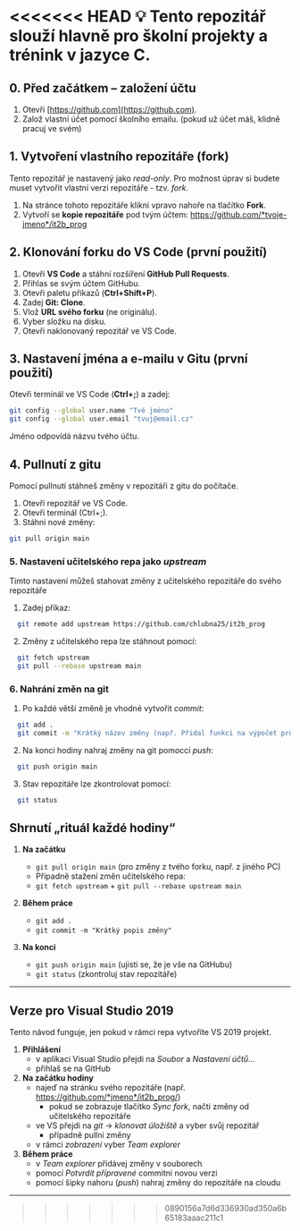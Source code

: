 <<<<<<< HEAD
💡 Tento repozitář slouží hlavně pro **školní projekty a trénink v jazyce C**.
=======

## 0. Před začátkem – založení účtu
1. Otevři [https://github.com](https://github.com).
2. Založ vlastní účet pomocí školního emailu.
   (pokud už účet máš, klidně pracuj ve svém)
   
## 1. Vytvoření vlastního repozitáře (fork)
Tento repozitář je nastavený jako *read-only*. Pro možnost úprav si budete muset vytvořit vlastní verzi repozitáře - tzv. *fork*.
1. Na stránce tohoto repozitáře klikni vpravo nahoře na tlačítko **Fork**.
2. Vytvoří se **kopie repozitáře** pod tvým účtem:
   https://github.com/*tvoje-jmeno*/it2b_prog

## 2. Klonování forku do VS Code (první použití)
1. Otevři **VS Code** a stáhní rozšíření **GitHub Pull Requests**.
2. Přihlas se svým účtem GitHubu.
3. Otevři paletu příkazů (**Ctrl+Shift+P**).
4. Zadej **Git: Clone**.
5. Vlož **URL svého forku** (ne originálu).
6. Vyber složku na disku.
7. Otevři naklonovaný repozitář ve VS Code.

## 3. Nastavení jména a e-mailu v Gitu (první použití)
Otevři terminál ve VS Code (**Ctrl+;**) a zadej:
```bash
git config --global user.name "Tvé jméno"
git config --global user.email "tvuj@email.cz"
```
Jméno odpovídá názvu tvého účtu.

## 4. Pullnutí z gitu
Pomocí pullnutí stáhneš změny v repozitáři z gitu do počítače.
1. Otevři repozitář ve VS Code.
2. Otevři terminál (Ctrl+;).
3. Stáhni nové změny:
```bash
git pull origin main
```

### 5. Nastavení učitelského repa jako *upstream*
Tímto nastavení můžeš stahovat změny z učitelského repozitáře do svého repozitáře
1. Zadej příkaz:
```bash
  git remote add upstream https://github.com/chlubna25/it2b_prog
```
2. Změny z učitelského repa lze stáhnout pomocí:
```bash
  git fetch upstream
  git pull --rebase upstream main
```

### 6. Nahrání změn na git
1. Po každé větší změně je vhodné vytvořit *commit*:
```bash
  git add .
  git commit -m "Krátký název změny (např. Přidal funkci na výpočet průměru)"
```
2. Na konci hodiny nahraj změny na git pomoccí *push*:
```bash
  git push origin main
```
3. Stav repozitáře lze zkontrolovat pomocí:
```bash
  git status
```

## Shrnutí „rituál každé hodiny“
1. **Na začátku**
   - `git pull origin main` (pro změny z tvého forku, např. z jiného PC)
   -  Případně stažení změn učitelského repa:
   -   `git fetch upstream` + `git pull --rebase upstream main`
2. **Během práce**
   - `git add .`  
   - `git commit -m "Krátký popis změny"`  

3. **Na konci**
   - `git push origin main` (ujisti se, že je vše na GitHubu)  
   - `git status` (zkontroluj stav repozitáře)
  
 
---

 ## Verze pro Visual Studio 2019
 Tento návod funguje, jen pokud v rámci repa vytvoříte VS 2019 projekt.
1. **Přihlášení**
   - v aplikaci Visual Studio přejdi na *Soubor* a *Nastavení účtů...*
   - přihlaš se na GitHub
2. **Na začátku hodiny**
   - najeď na stránku svého repozitáře (např. https://github.com/*jmeno*/it2b_prog/)
      - pokud se zobrazuje tlačítko *Sync fork*, načti změny od učitelského repozitáře
   - ve VS přejdi na *git* -> *klonovat úložiště* a vyber svůj repozitář
      - případně pullni změny 
   - v rámci *zobrazení* vyber *Team explorer*
3. **Během práce**
   - v *Team explorer* přidávej změny v souborech
   - pomocí *Potvrdit připravené* commitni novou verzi
   - pomocí šipky nahoru (*push*) nahraj změny do repozitáře na cloudu

---
>>>>>>> 0890156a7d6d336930ad350a6b65183aaac211c1
